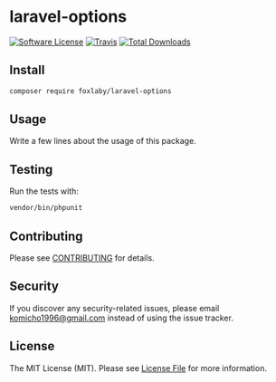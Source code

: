 # laravel-options

[![Software License](https://img.shields.io/badge/license-MIT-brightgreen.svg?style=flat-square)](LICENSE.md)
[![Travis](https://img.shields.io/travis/foxlaby/laravel-options.svg?style=flat-square)]()
[![Total Downloads](https://img.shields.io/packagist/dt/foxlaby/laravel-options.svg?style=flat-square)](https://packagist.org/packages/foxlaby/laravel-options)


## Install

```bash
composer require foxlaby/laravel-options
```


## Usage

Write a few lines about the usage of this package.


## Testing

Run the tests with:

```bash
vendor/bin/phpunit
```


## Contributing

Please see [CONTRIBUTING](CONTRIBUTING.md) for details.


## Security

If you discover any security-related issues, please email komicho1996@gmail.com instead of using the issue tracker.


## License

The MIT License (MIT). Please see [License File](/LICENSE.md) for more information.